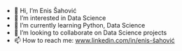 - 👋 Hi, I’m Enis Šahović  
- 👀 I’m interested in Data Science 
- 🌱 I’m currently learning Python, Data Science  
- 💞️ I’m looking to collaborate on Data Science projects
- 📫 How to reach me: www.linkedin.com/in/enis-šahović

<!---
EnisSah/EnisSah is a ✨ special ✨ repository because its `README.md` (this file) appears on your GitHub profile.
You can click the Preview link to take a look at your changes.
--->
